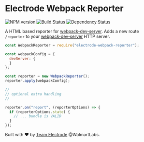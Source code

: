# Electrode Webpack Reporter

[![NPM version][npm-image]][npm-url] [![Build Status][travis-image]][travis-url] [![Dependency Status][daviddm-image]][daviddm-url]

A HTML based reporter for [webpack-dev-server].  Adds a new route `/reporter` to your [webpack-dev-server] HTTP server.

```js
const WebpackReporter = require("electrode-webpack-reporter");

const webpackConfig = {
  devServer: {
  }
};

const reporter = new WebpackReporter();
reporter.apply(webpackConfig);

//
// optional extra handling
//

reporter.on("report", (reporterOptions) => {
  if (reporterOptions.state) {
    // ... bundle is VALID
  }
});
```

Built with :heart: by [Team Electrode](https://github.com/orgs/electrode-io/people) @WalmartLabs.

[webpack-dev-server]: https://webpack.github.io/docs/webpack-dev-server.html
[npm-image]: https://badge.fury.io/js/electrode-webpack-reporter.svg
[npm-url]: https://npmjs.org/package/electrode-webpack-reporter
[travis-image]: https://travis-ci.org/electrode-io/electrode-webpack-reporter.svg?branch=master
[travis-url]: https://travis-ci.org/electrode-io/electrode-webpack-reporter
[daviddm-image]: https://david-dm.org/electrode-io/electrode-webpack-reporter.svg?theme=shields.io
[daviddm-url]: https://david-dm.org/electrode-io/electrode-webpack-reporter
